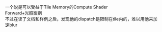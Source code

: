 一个说是可以受益于Tile Memory的Compute Shader  
[Forward+光照案例](https://developer.apple.com/documentation/metal/rendering_a_scene_with_forward_plus_lighting_using_tile_shaders)  
不过在读了文档和样例之后，发现他的dispatch是限制在tile内的，难以用他来加速blur